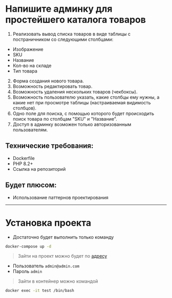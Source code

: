 # Напишите админку для простейшего каталога товаров

1. Реализовать вывод списка товаров в виде таблицы с постраничником со следующими столбцами:
* Изображение
* SKU
* Название
* Кол-во на складе
* Тип товара
2. Форма создания нового товара.
3. Возможность редактировать товар.
4. Возможность удаления нескольких товаров (чекбоксы).
5. Возможность пользователю указать, какие столбцы ему нужны, а какие нет при просмотре таблицы (настраиваемая видимость столбцов).
6. Одно поле для поиска, с помощью которого будет происходить поиск товара по столбцам "SKU" и "Название".
7. Доступ в админку возможен только авторизованным пользователям.

## Технические требования:
* Dockerfile
* PHP 8.2+
* Ссылка на репозиторий

## Будет плюсом:
* Использование паттернов проектирования

___
# Установка проекта

- Достаточно будет выполнить только команду 
```bash
docker-compose up -d
```

> Зайти на проект можно будет по [адресу](127.0.0.1:8080/admin) 

- Пользователь `admin@admin.com` 
- Пароль  `admin`

> Зайти в контейнер можно командой
```bash
docker exec -it test /bin/bash
```
